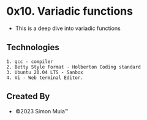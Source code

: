 # 0x10. Variadic functions

* This is a deep dive into variadic functions

## Technologies 
	1. gcc - compiler
	2. Betty Style Format - Holberton Coding standard
	3. Ubuntu 20.04 LTS - Sanbox
	4. Vi - Web terminal Editor.

## Created By
* &copy;2023 Simon Muia&trade;
